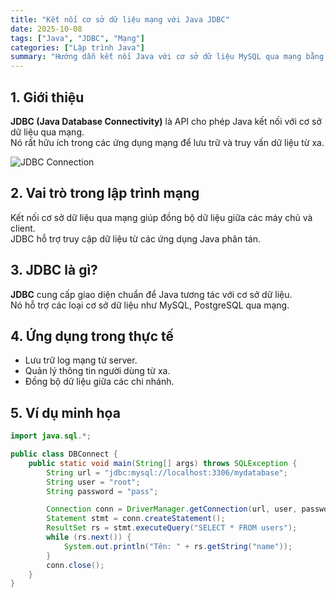 ```yaml
---
title: "Kết nối cơ sở dữ liệu mạng với Java JDBC"
date: 2025-10-08
tags: ["Java", "JDBC", "Mạng"]
categories: ["Lập trình Java"]
summary: "Hướng dẫn kết nối Java với cơ sở dữ liệu MySQL qua mạng bằng JDBC để quản lý dữ liệu hiệu quả."
---
```


## 1. Giới thiệu

**JDBC (Java Database Connectivity)** là API cho phép Java kết nối với cơ sở dữ liệu qua mạng.  
Nó rất hữu ích trong các ứng dụng mạng để lưu trữ và truy vấn dữ liệu từ xa.

![JDBC Connection](https://nhittt29.github.io/MyTechTales/images/jdbc-connection.png "Sơ đồ kết nối JDBC với MySQL")

## 2. Vai trò trong lập trình mạng

Kết nối cơ sở dữ liệu qua mạng giúp đồng bộ dữ liệu giữa các máy chủ và client.  
JDBC hỗ trợ truy cập dữ liệu từ các ứng dụng Java phân tán.

## 3. JDBC là gì?

**JDBC** cung cấp giao diện chuẩn để Java tương tác với cơ sở dữ liệu.  
Nó hỗ trợ các loại cơ sở dữ liệu như MySQL, PostgreSQL qua mạng.

## 4. Ứng dụng trong thực tế

- Lưu trữ log mạng từ server.  
- Quản lý thông tin người dùng từ xa.  
- Đồng bộ dữ liệu giữa các chi nhánh.

## 5. Ví dụ minh họa

```java
import java.sql.*;

public class DBConnect {
    public static void main(String[] args) throws SQLException {
        String url = "jdbc:mysql://localhost:3306/mydatabase";
        String user = "root";
        String password = "pass";

        Connection conn = DriverManager.getConnection(url, user, password);
        Statement stmt = conn.createStatement();
        ResultSet rs = stmt.executeQuery("SELECT * FROM users");
        while (rs.next()) {
            System.out.println("Tên: " + rs.getString("name"));
        }
        conn.close();
    }
}
